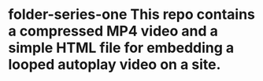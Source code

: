 # folder-series-one This repo contains a compressed MP4 video and a simple HTML file for embedding a looped autoplay video on a site.
